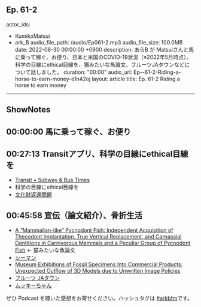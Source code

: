 Ep. 61-2
---
actor_ids:
  - KumikoMatsui
  - ark_B
audio_file_path: /audio/Ep061-2.mp3
audio_file_size: 100.0MB
date: 2022-08-30 00:00:00 +0900
description: あらB が Matsuiさんと馬に乗って稼ぐ、お便り、日本と米国のCOVID-19状況（※2022年5月時点）、科学の目線にethical目線を、猫みたいな魚論文、フルーツJAタウンなどについて話しました。
duration: "00:00"
audio_url: Ep--61-2-Riding-a-horse-to-earn-money-e1n42oj
layout: article
title: Ep. 61-2 Riding a horse to earn money
---
## ShowNotes

## 00:00:00 馬に乗って稼ぐ、お便り

## 00:27:13 Transitアプリ、科学の目線にethical目線を

* [Transit • Subway & Bus Times](https://apps.apple.com/jp/app/transit-subway-bus-times/id498151501)
* 科学の目線にethical目線を
* [文化財返還問題](https://ja.wikipedia.org/wiki/%E6%96%87%E5%8C%96%E8%B2%A1%E8%BF%94%E9%82%84%E5%95%8F%E9%A1%8C)

## 00:45:58 宣伝（論文紹介）、骨折生活

* [A “Mammalian-like” Pycnodont Fish: Independent Acquisition of Thecodont Implantation, True Vertical Replacement, and Carnassial Dentitions in Carnivorous Mammals and a Peculiar Group of Pycnodont Fish](https://www.mdpi.com/2075-1729/12/2/250) ← 猫みたいな魚論文
* [シーマン](https://ja.wikipedia.org/wiki/%E3%82%B7%E3%83%BC%E3%83%9E%E3%83%B3)
* [Museum Exhibitions of Fossil Specimens Into Commercial Products: Unexpected Outflow of 3D Models due to Unwritten Image Policies](https://www.frontiersin.org/articles/10.3389/feart.2022.874736/full)
* [フルーツ JAタウン](https://www.ja-town.com/shop/f/f10/)
* [ムッキーちゃん](https://amzn.to/3e7sTdu)

ぜひ Podcast を聴いた感想をお寄せください。ハッシュタグは [#arkbfm](https://twitter.com/search?q=%23arkbfm&src=typed_query&f=live)です。